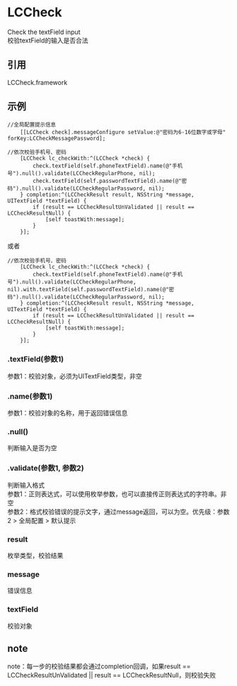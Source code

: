 # LCCheck
Check the textField input<br>
校验textField的输入是否合法

## 引用
LCCheck.framework

## 示例
```
//全局配置提示信息
    [[LCCheck check].messageConfigure setValue:@"密码为6-16位数字或字母" forKey:LCCheckMessagePassword];
```

```
//依次校验手机号、密码
    [LCCheck lc_checkWith:^(LCCheck *check) {
        check.textField(self.phoneTextField).name(@"手机号").null().validate(LCCheckRegularPhone, nil);
        check.textField(self.passwordTextField).name(@"密码").null().validate(LCCheckRegularPassword, nil);
    } completion:^(LCCheckResult result, NSString *message, UITextField *textField) {
        if (result == LCCheckResultUnValidated || result == LCCheckResultNull) {
            [self toastWith:message];
        }
    }];
```
或者
```
//依次校验手机号、密码
    [LCCheck lc_checkWith:^(LCCheck *check) {
        check.textField(self.phoneTextField).name(@"手机号").null().validate(LCCheckRegularPhone, nil).with.textField(self.passwordTextField).name(@"密码").null().validate(LCCheckRegularPassword, nil);
    } completion:^(LCCheckResult result, NSString *message, UITextField *textField) {
        if (result == LCCheckResultUnValidated || result == LCCheckResultNull) {
            [self toastWith:message];
        }
    }];
```
### .textField(参数1)
参数1：校验对象，必须为UITextField类型，非空

### .name(参数1)
参数1：校验对象的名称，用于返回错误信息

### .null()
判断输入是否为空

### .validate(参数1, 参数2)
判断输入格式<br>
参数1：正则表达式，可以使用枚举参数，也可以直接传正则表达式的字符串。非空<br>
参数2：格式校验错误的提示文字，通过message返回，可以为空。优先级：参数2 > 全局配置 > 默认提示

### result
枚举类型，校验结果

### message
错误信息

### textField
校验对象

## note
note：每一步的校验结果都会通过completion回调，如果result == LCCheckResultUnValidated || result == LCCheckResultNull，则校验失败
